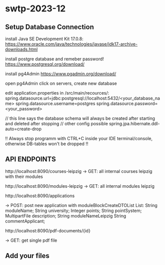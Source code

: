 # swtp-2023-12

## Setup Database Connection

install Java SE Development Kit 17.0.8:
https://www.oracle.com/java/technologies/javase/jdk17-archive-downloads.html


install postgre database and remeber password!
https://www.postgresql.org/download/


install pg4Admin
https://www.pgadmin.org/download/


open pg4Admin click on servers, create new database


edit application.properties in /src/main/recources/:
spring.datasource.url=jdbc:postgresql://localhost:5432/<your_database_name>
spring.datasource.username=postgres
spring.datasource.password=<your_password>


// this line says the database schema will always be created after starting and deleted after stopping // other config possible
spring.jpa.hibernate.ddl-auto=create-drop

!! Always stop programm with CTRL+C inside your IDE terminal/console, otherwise DB-tables won't be dropped !!

## API ENDPOINTS

http://localhost:8090/courses-leipzig
 -> GET: all internal courses leipzig with their modules

http://localhost:8090/modules-leipzig
 -> GET: all internal modules leipzig

http://localhost:8090/applications

 -> POST: post new application
        with moduleBlockCreateDTOList List:
            String moduleName;
            String university;
            Integer points;
            String pointSystem;
            MultipartFile description;
            String moduleNameLeipzig
            String commentApplicant;     

http://localhost:8090/pdf-documents/{id}

 -> GET: get single pdf file

## Add your files
